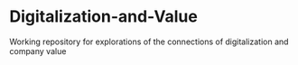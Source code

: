 # Digitalization-and-Value
Working repository for explorations of the connections of digitalization and company value
